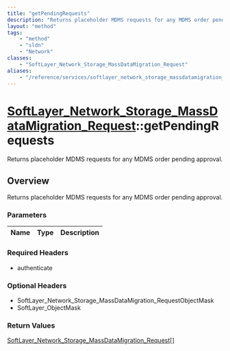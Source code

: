 ```yaml
---
title: "getPendingRequests"
description: "Returns placeholder MDMS requests for any MDMS order pending approval."
layout: "method"
tags:
    - "method"
    - "sldn"
    - "Network"
classes:
    - "SoftLayer_Network_Storage_MassDataMigration_Request"
aliases:
    - "/reference/services/softlayer_network_storage_massdatamigration_request/getPendingRequests"
---
```

# [SoftLayer_Network_Storage_MassDataMigration_Request](/reference/services/SoftLayer_Network_Storage_MassDataMigration_Request)::getPendingRequests

Returns placeholder MDMS requests for any MDMS order pending approval.


## Overview 
Returns placeholder MDMS requests for any MDMS order pending approval. 

### Parameters 
|Name | Type | Description |
| --- | --- | --- |


### Required Headers
* authenticate

### Optional Headers
* SoftLayer_Network_Storage_MassDataMigration_RequestObjectMask
* SoftLayer_ObjectMask

### Return Values
<a href='/reference/datatypes/SoftLayer_Network_Storage_MassDataMigration_Request'>SoftLayer_Network_Storage_MassDataMigration_Request[] </a>

